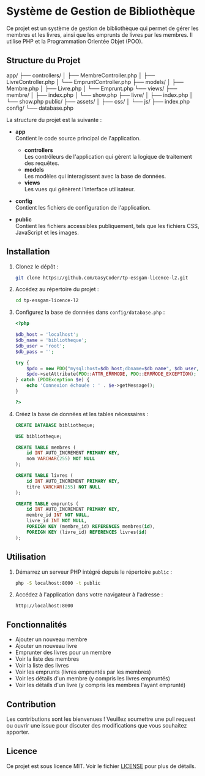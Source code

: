 # Système de Gestion de Bibliothèque

Ce projet est un système de gestion de bibliothèque qui permet de gérer les membres et les livres, ainsi que les emprunts de livres par les membres. Il utilise PHP et la Programmation Orientée Objet (POO).

## Structure du Projet

app/
├── controllers/
│ ├── MembreController.php
│ ├── LivreController.php
│ └── EmpruntController.php
├── models/
│ ├── Membre.php
│ ├── Livre.php
│ └── Emprunt.php
└── views/
├── membre/
│ ├── index.php
│ └── show.php
├── livre/
│ ├── index.php
│ └── show.php
public/
├── assets/
│ ├── css/
│ └── js/
├── index.php
config/
└── database.php


La structure du projet est la suivante :

- **app**  
  Contient le code source principal de l'application.
  - **controllers**  
    Les contrôleurs de l'application qui gèrent la logique de traitement des requêtes.
  - **models**  
    Les modèles qui interagissent avec la base de données.
  - **views**  
    Les vues qui génèrent l'interface utilisateur.

- **config**  
  Contient les fichiers de configuration de l'application.

- **public**  
  Contient les fichiers accessibles publiquement, tels que les fichiers CSS, JavaScript et les images.

## Installation

1. Clonez le dépôt :
   ```bash
   git clone https://github.com/GasyCoder/tp-essgam-licence-l2.git

2. Accédez au répertoire du projet :
    ```bash
    cd tp-essgam-licence-l2

3. Configurez la base de données dans `config/database.php` :
    ```php
    <?php

    $db_host = 'localhost';
    $db_name = 'bibliotheque';
    $db_user = 'root';
    $db_pass = '';

    try {
        $pdo = new PDO("mysql:host=$db_host;dbname=$db_name", $db_user, $db_pass);
        $pdo->setAttribute(PDO::ATTR_ERRMODE, PDO::ERRMODE_EXCEPTION);
    } catch (PDOException $e) {
        echo 'Connexion échouée : ' . $e->getMessage();
    }

    ?>

4. Créez la base de données et les tables nécessaires :
    ```sql
    CREATE DATABASE bibliotheque;

    USE bibliotheque;

    CREATE TABLE membres (
        id INT AUTO_INCREMENT PRIMARY KEY,
        nom VARCHAR(255) NOT NULL
    );

    CREATE TABLE livres (
        id INT AUTO_INCREMENT PRIMARY KEY,
        titre VARCHAR(255) NOT NULL
    );

    CREATE TABLE emprunts (
        id INT AUTO_INCREMENT PRIMARY KEY,
        membre_id INT NOT NULL,
        livre_id INT NOT NULL,
        FOREIGN KEY (membre_id) REFERENCES membres(id),
        FOREIGN KEY (livre_id) REFERENCES livres(id)
    );
    ```

## Utilisation

1. Démarrez un serveur PHP intégré depuis le répertoire `public` :
    ```bash
    php -S localhost:8000 -t public
    ```

2. Accédez à l'application dans votre navigateur à l'adresse :
    ```
    http://localhost:8000
    ```

## Fonctionnalités

- Ajouter un nouveau membre
- Ajouter un nouveau livre
- Emprunter des livres pour un membre
- Voir la liste des membres
- Voir la liste des livres
- Voir les emprunts (livres empruntés par les membres)
- Voir les détails d'un membre (y compris les livres empruntés)
- Voir les détails d'un livre (y compris les membres l'ayant emprunté)

## Contribution

Les contributions sont les bienvenues ! Veuillez soumettre une pull request ou ouvrir une issue pour discuter des modifications que vous souhaitez apporter.

## Licence

Ce projet est sous licence MIT. Voir le fichier [LICENSE](LICENSE) pour plus de détails.
